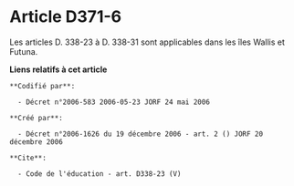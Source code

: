 # Article D371-6

Les articles D. 338-23 à D. 338-31 sont applicables dans les îles Wallis et Futuna.

**Liens relatifs à cet article**

	**Codifié par**:

	  - Décret n°2006-583 2006-05-23 JORF 24 mai 2006

	**Créé par**:

	  - Décret n°2006-1626 du 19 décembre 2006 - art. 2 () JORF 20 décembre 2006

	**Cite**:

	  - Code de l'éducation - art. D338-23 (V)
